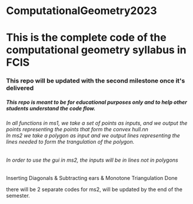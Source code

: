 # ComputationalGeometry2023
<h1>This is the complete code of the computational geometry syllabus in FCIS</h1>
<h3> This repo will be updated with the second milestone once it's delivered</h3>
<h5>This repo is meant to be for educational purposes only and to help other students understand the code flow.</h5>
<h6>In all functions in ms1, we take a set of points as inputs, and we output the points representing the points that form the convex hull.nn <br>
In ms2 we take a polygon as input and we output lines representing the lines needed to form the trangulation of the polygon.</h6>
<h6>In order to use the gui in ms2, the inputs will be in lines not in polygons</h6>
<p>Inserting Diagonals & Subtracting ears & Monotone Triangulation Done</p>
<p>there will be 2 separate codes for ms2, will be updated by the end of the semester.</p>
